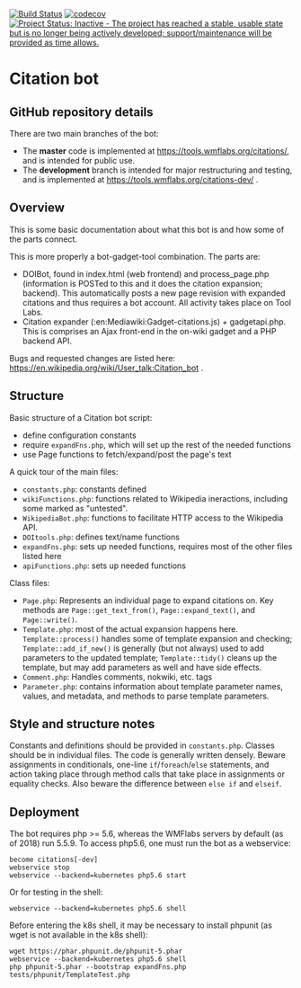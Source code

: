 [![Build Status](https://travis-ci.org/ms609/citation-bot.svg?branch=master)](https://travis-ci.org/ms609/citation-bot)
[![codecov](https://codecov.io/gh/ms609/citation-bot/branch/master/graph/badge.svg)](https://codecov.io/gh/ms609/citation-bot)
[![Project Status: Inactive - The project has reached a stable, usable state but is no longer being actively developed; support/maintenance will be provided as time allows.](https://www.repostatus.org/badges/latest/inactive.svg)](https://www.repostatus.org/#inactive)

# Citation bot

## GitHub repository details
There are two main branches of the bot: 
- The **master** code is implemented at https://tools.wmflabs.org/citations/, and is intended for public use.
- The **development** branch is intended for major restructuring and testing, and is implemented at https://tools.wmflabs.org/citations-dev/ .  

## Overview

This is some basic documentation about what this bot is and how some of the parts connect.

This is more properly a bot-gadget-tool combination. The parts are:

* DOIBot, found in index.html (web frontend) and process_page.php (information is
  POSTed to this and it does the citation expansion; backend). This automatically
  posts a new page revision with expanded citations and thus requires a bot account.
  All activity takes place on Tool Labs.
* Citation expander (:en:Mediawiki:Gadget-citations.js) + gadgetapi.php. This
  is comprises an Ajax front-end in the on-wiki gadget and a PHP backend API.

Bugs and requested changes are listed here: https://en.wikipedia.org/wiki/User_talk:Citation_bot .

## Structure

Basic structure of a Citation bot script:
* define configuration constants
* require `expandFns.php`, which will set up the rest of the needed functions
* use Page functions to fetch/expand/post the page's text


A quick tour of the main files:
* `constants.php`: constants defined
* `wikiFunctions.php`: functions related to Wikipedia ineractions, including some marked
   as "untested".
* `WikipediaBot.php`: functions to facilitate HTTP access to the Wikipedia API.
* `DOItools.php`: defines text/name functions
* `expandFns.php`: sets up needed functions, requires most of the other files listed here
* `apiFunctions.php`: sets up needed functions

Class files:
* `Page.php`: Represents an individual page to expand citations on. Key methods are
  `Page::get_text_from()`, `Page::expand_text()`, and `Page::write()`.
* `Template.php`: most of the actual expansion happens here.
  `Template::process()` handles some of template expansion and checking;
  `Template::add_if_new()` is generally (but not always) used to add
   parameters to the updated template; `Template::tidy()` cleans up the
   template, but may add parameters as well and have side effects.
* `Comment.php`: Handles comments, nokwiki, etc. tags
* `Parameter.php`: contains information about template parameter names, values,
   and metadata, and methods to parse template parameters.

## Style and structure notes

Constants and definitions should be provided in `constants.php`.
Classes should be in individual files. The code is generally written densely. 
Beware assignments in conditionals, one-line `if`/`foreach`/`else` statements, 
and action taking place through method calls that take place in assignments or equality checks. 
Also beware the difference between `else if` and `elseif`.

## Deployment

The bot requires php >= 5.6, whereas the WMFlabs servers by default (as of 2018) run 5.5.9.
To access php5.6, one must run the bot as a webservice:

    become citations[-dev]
    webservice stop
    webservice --backend=kubernetes php5.6 start

Or for testing in the shell:

    webservice --backend=kubernetes php5.6 shell

Before entering the k8s shell, it may be necessary to install phpunit 
(as wget is not available in the k8s shell):

    wget https://phar.phpunit.de/phpunit-5.phar
    webservice --backend=kubernetes php5.6 shell
    php phpunit-5.phar --bootstrap expandFns.php tests/phpunit/TemplateTest.php

